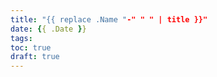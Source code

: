 ```yaml
---
title: "{{ replace .Name "-" " " | title }}"
date: {{ .Date }}
tags:
toc: true
draft: true
---
```


